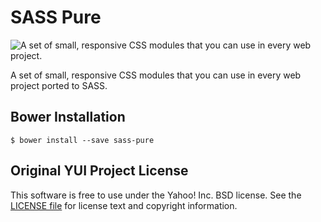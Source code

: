 SASS Pure
====

![A set of small, responsive CSS modules that you can use in every web project.](http://f.cl.ly/items/2y0M0E2Q3a2H0z1N1Y19/pure-banner.png "SASS Pure")

A set of small, responsive CSS modules that you can use in every web project ported to SASS.

Bower Installation
--------

```shell
$ bower install --save sass-pure
```

Original YUI Project License
-------

This software is free to use under the Yahoo! Inc. BSD license.
See the [LICENSE file][] for license text and copyright information.


[LICENSE file]: https://github.com/yui/pure/blob/master/LICENSE.md
